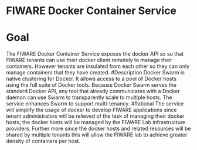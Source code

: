 # FIWARE Docker Container Service


# Goal
The FIWARE Docker Container Service exposes the docker API so so that FIWARE tenants can use their docker client remotely to manage their containers.  However tenants are insulated from each other so they can only manage containers that they have created.
#Description
Docker Swarm is native clustering for Docker. It allows access to a pool of Docker hosts using the full suite of Docker tools. Because Docker Swarm serves the standard Docker API, any tool that already communicates with a Docker daemon can use Swarm to transparently scale to multiple hosts.  The service enhances Swarm to support multi-tenancy.
#Rational
The service will simplify the usage of docker to develop FIWARE applications since tenant administrators will be relieved of the task of managing their docker hosts; the docker hosts will be managed by the FIWARE Lab infrastructure providers.  Further more since the docker hosts and related resources will be shared by multiple tenants this will allow the FIWARE lab to achieve greater density of containers per host.
